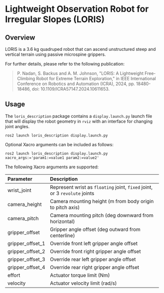 # Lightweight Observation Robot for Irregular Slopes (LORIS)

## Overview

LORIS is a 3.6 kg quadruped robot that can ascend unstructured steep and vertical terrain using passive microspine grippers.

For further details, please refer to the following publication:

> P. Nadan, S. Backus and A. M. Johnson, "LORIS: A Lightweight Free-Climbing Robot for Extreme Terrain Exploration," in IEEE International Conference on Robotics and Automation (ICRA), 2024, pp. 18480-18486, doi: 10.1109/ICRA57147.2024.10611653.

## Usage

The `loris_description` package contains a `display.launch.py` launch file that will display the robot geometry in `rviz` with an interface for changing joint angles.

```
ros2 launch loris_description display.launch.py
```

Optional Xacro arguments can be included as follows:

```
ros2 launch loris_description display.launch.py xacro_args:='param1:=value1 param2:=value2'
```

The following Xacro arguments are supported:

| Parameter        | Description                                                                  |
| :--------------- | :--------------------------------------------------------------------------- |
| wrist_joint      | Represent wrist as `floating` joint, `fixed` joint, or 3 `revolute` joints   |
| camera_height    | Camera mounting height (m from body origin to pitch axis)                    |
| camera_pitch     | Camera mounting pitch (deg downward from horizontal)                         |
| gripper_offset   | Gripper angle offset (deg outward from centerline)                           |
| gripper_offset_1 | Override front left gripper angle offset                                     |
| gripper_offset_2 | Override front right gripper angle offset                                    |
| gripper_offset_3 | Override rear left gripper angle offset                                      |
| gripper_offset_4 | Override rear right gripper angle offset                                     |
| effort           | Actuator torque limit (Nm)                                                   |
| velocity         | Actuator velocity limit (rad/s)                                              |